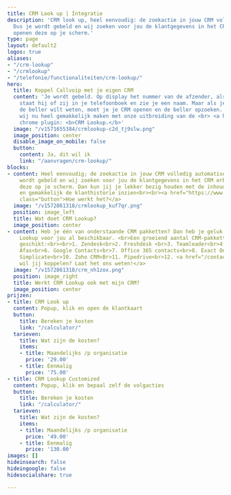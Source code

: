```yaml
---
title: CRM Look up | Integratie
description: 'CRM look up, heel eenvoudig: de zoekactie in jouw CRM volledig automatiseren!
  Dus je wordt gebeld en wij zoeken voor jou de klantgegevens in het CRM erbij en
  openen deze op je scherm.'
type: page
layout: default2
logos: true
aliases:
- "/crm-lookup"
- "/crmlookup"
- "/telefonie/functionaliteiten/crm-lookup/"
hero:
  title: Koppel Callvoip met je eigen CRM
  content: 'Je wordt gebeld. Op display het nummer van de afzender, als je geluk hebt
    staat hij of zij in je telefoonboek en zie je een naam. Maar als je alles van
    de beller wilt weten, moet je je CRM openen en de beller opzoeken. Dat kunnen
    wij nu heel gemakkelijk maken met onze uitbreiding van de <br> <a href="/clicktodial">Click-to-Dial</a>
    chrome plugin: <b>CRM Lookup.</b>'
  image: "/v1571655384/crmlookup-c2d_tj9slw.png"
  image_position: center
  disable_image_on_mobile: false
  button:
    content: Ja, dit wil ik
    link: "/aanvragen/crm-lookup/"
blocks:
- content: Heel eenvoudig; de zoekactie in jouw CRM volledig automatiseren! Dus je
    wordt gebeld en wij zoeken voor jou de klantgegevens in het CRM erbij en openen
    deze op je scherm. Dan kun jij je lekker bezig houden met de inhoud van het gesprek
    en gemakkelijk de klanthistorie inzien<br><br><a href="https://www.callvoip.nl/ondersteuning/integraties/handleiding-crm-lookup"
    class="button">Hoe werkt het?</a>
  image: "/v1572861318/crmlookup_kuf7qr.png"
  position: image_left
  title: Wat doet CRM Lookup?
  image_position: center
- content: Heb je één van onderstaande CRM pakketten? Dan heb je geluk en is de CRM
    Lookup voor jou al beschikbaar. <br>Een groeiend aantal CRM-pakketten is hiervoor
    geschikt:<br><br>1. Zendesk<br>2. Freshdesk <br>3. Teamleader<br>4. Salesforce<br>5.
    Afas<br>6. Google Contacts<br>7. Office 365 contacts<br>8. Exact Online<br>9.
    Simplicate<br>10. Zoho CRM<Br>11. Pipedrive<br>12. <a href="/contact/"> Welk pakket
    wil jij koppelen? Laat het ons weten!</a>
  image: "/v1572861318/crm_nh1zox.png"
  position: image_right
  title: Werkt CRM Lookup ook met mijn CRM?
  image_position: center
prijzen:
- title: CRM Look up
  content: Popup, klik en open de klantkaart
  button:
    title: Bereken je kosten
    link: "/calculator/"
  tarieven:
    title: Wat zijn de kosten?
    items:
    - title: Maandelijks /p organisatie
      price: '29.00'
    - title: Eenmalig
      price: '75.00'
- title: CRM Lookup Customized
  content: Popup, klik en bepaal zelf de volgacties
  button:
    title: Bereken je kosten
    link: "/calculator/"
  tarieven:
    title: Wat zijn de kosten?
    items:
    - title: Maandelijks /p organisatie
      price: '49.00'
    - title: Eenmalig
      price: '130.00'
images: []
hideinsearch: false
hideingoogle: false
hidesocialshare: true

---
```

